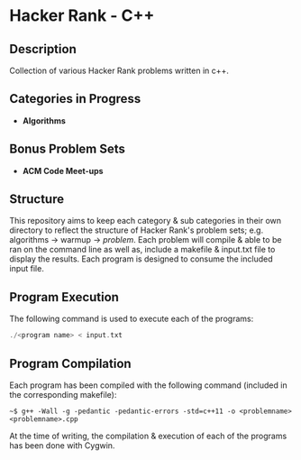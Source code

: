 # Hacker Rank - C++

## Description

Collection of various Hacker Rank problems written in c++.

## Categories in Progress

* **Algorithms**

## Bonus Problem Sets

* **ACM Code Meet-ups**

## Structure

This repository aims to keep each category & sub categories in their own directory to reflect the structure of Hacker Rank's problem sets; e.g. algorithms -> warmup -> *problem*. Each problem will compile & able to be ran on the command line as well as, include a makefile & input.txt file to display the results. Each program is designed to consume the included input file.

## Program Execution

The following command is used to execute each of the programs:

```cpp
./<program name> < input.txt
```

## Program Compilation

Each program has been compiled with the following command (included in the corresponding makefile):

```~$ g++ -Wall -g -pedantic -pedantic-errors -std=c++11 -o <problemname> <problemname>.cpp```

At the time of writing, the compilation & execution of each of the programs has been done with Cygwin.
